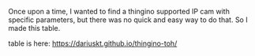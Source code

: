 
Once upon a time, I wanted to find a thingino supported IP cam with specific
parameters, but there was no quick and easy way to do that. So I made this table.

table is here: https://dariuskt.github.io/thingino-toh/

